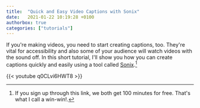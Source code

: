 ```yaml
---
title:  "Quick and Easy Video Captions with Sonix"
date:   2021-01-22 10:19:28 +0100
authorbox: true
categories: ["tutorials"]
---
```


If you're making videos, you need to start creating captions, too. They're vital for accessibility and also some of your audience will watch videos with the sound off. In this short tutorial, I'll show you how you can create captions quickly and easily using a tool called [Sonix](https://sonix.ai/invite/qoxljpr).[^1]

[^1]:If you sign up through this link, we both get 100 minutes for free. That's what I call a win-win!.

{{< youtube q0CLvi6HWT8 >}} 